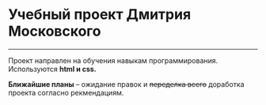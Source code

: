 # Учебный проект Дмитрия Московского 
------
Проект направлен на обучения навыкам программирования. 
Используются **html и css.** 

**Ближайшие планы** – ожидание правок и ~~переделка всего~~ доработка проекта согласно рекмендациям. 